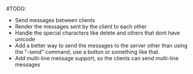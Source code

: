 #TODO:
- Send messages between clients
- Render the messages sent by the client to each other
- Handle the special characters like delete and others that dont have unicode
- Add a better way to send the messages to the server other than using the "-send" command, use a button or something like that.
- Add multi-line message support, so the clients can send multi-line messages